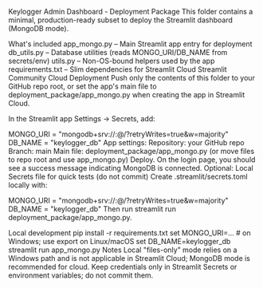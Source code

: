 Keylogger Admin Dashboard - Deployment Package
This folder contains a minimal, production-ready subset to deploy the Streamlit dashboard (MongoDB mode).

What's included
app_mongo.py – Main Streamlit app entry for deployment
db_utils.py – Database utilities (reads MONGO_URI/DB_NAME from secrets/env)
utils.py – Non-OS-bound helpers used by the app
requirements.txt – Slim dependencies for Streamlit Cloud
Streamlit Community Cloud Deployment
Push only the contents of this folder to your GitHub repo root, or set the app's main file to deployment_package/app_mongo.py when creating the app in Streamlit Cloud.

In the Streamlit app Settings → Secrets, add:

MONGO_URI = "mongodb+srv://<user>:<pass>@<cluster>/<db>?retryWrites=true&w=majority"
DB_NAME = "keylogger_db"
App settings:
Repository: your GitHub repo
Branch: main
Main file: deployment_package/app_mongo.py (or move files to repo root and use app_mongo.py)
Deploy. On the login page, you should see a success message indicating MongoDB is connected.
Optional: Local Secrets file for quick tests (do not commit)
Create .streamlit/secrets.toml locally with:

MONGO_URI = "mongodb+srv://<user>:<pass>@<cluster>/<db>?retryWrites=true&w=majority"
DB_NAME = "keylogger_db"
Then run streamlit run deployment_package/app_mongo.py.

Local development
pip install -r requirements.txt
set MONGO_URI=...   # on Windows; use export on Linux/macOS
set DB_NAME=keylogger_db
streamlit run app_mongo.py
Notes
Local "files-only" mode relies on a Windows path and is not applicable in Streamlit Cloud; MongoDB mode is recommended for cloud.
Keep credentials only in Streamlit Secrets or environment variables; do not commit them.
